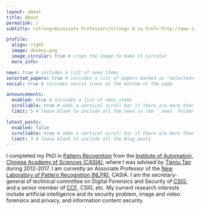 ```yaml
---
layout: about
title: About
permalink: /
subtitle: <strong>Associate Professor</strong> @ <a href='http://www.ia.cas.cn/'>CASIA</a> <strong>•</strong> AI Safety

profile:
  align: right
  image: donkey.png
  image_circular: true # crops the image to make it circular
  more_info:

news: true # includes a list of news items
selected_papers: true # includes a list of papers marked as "selected={true}"
social: true # includes social icons at the bottom of the page

announcements:
  enabled: true # includes a list of news items
  scrollable: true # adds a vertical scroll bar if there are more than 3 news items
  limit: 5 # leave blank to include all the news in the `_news` folder

latest_posts:
  enabled: false
  scrollable: true # adds a vertical scroll bar if there are more than 3 new posts items
  limit: 3 # leave blank to include all the blog posts
---
```


I completed my PhD in [Pattern Recognition](https://mais.ia.ac.cn/) from the [Institute of Automation, Chinese Academy of Sciences (CASIA)](http://www.ia.cas.cn/), where I was advised by [Tieniu Tan](http://cripac.ia.ac.cn/en/EN/column/item80.shtml) during 2012-2017. I am currently an Associate Professor of the [New Laboratory of Pattern Recognition (NLPR)](http://cripac.ia.ac.cn/), CASIA. I am the secretary-general of technical committee on Digital Forensics and Security of [CSIG](https://www.csig.org.cn/), and a senior member of [CCF](https://www.ccf.org.cn/), CSIG, etc. My current research interests include artificial intelligence and its security problem, image and video forensics and privacy, and information content security.
